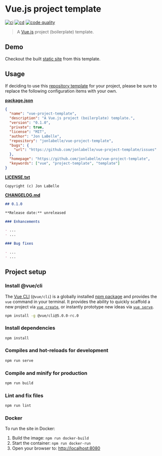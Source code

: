 # Vue.js project template

[![ci](https://github.com/jonlabelle/vue-project-template/actions/workflows/ci.yml/badge.svg)](https://github.com/jonlabelle/vue-project-template/actions/workflows/ci.yml)
[![cd](https://github.com/jonlabelle/vue-project-template/actions/workflows/cd.yml/badge.svg?branch=master)](https://github.com/jonlabelle/vue-project-template/actions/workflows/cd.yml)
[![code quality](https://github.com/jonlabelle/vue-project-template/actions/workflows/code-quality.yml/badge.svg)](https://github.com/jonlabelle/vue-project-template/actions/workflows/code-quality.yml)

> A [Vue.js](https://vuejs.org) project (boilerplate) template.

## Demo

Checkout the built [static site] from this template.

## Usage

If deciding to use this [repository template] for your project, please be sure
to replace the following configuration items with your own.

**[package.json](package.json)**

```json
{
  "name": "vue-project-template",
  "description": "A Vue.js project (boilerplate) template.",
  "version": "0.1.0",
  "private": true,
  "license": "MIT",
  "author": "Jon LaBelle",
  "repository": "jonlabelle/vue-project-template",
  "bugs": {
    "url": "https://github.com/jonlabelle/vue-project-template/issues"
  },
  "homepage": "https://github.com/jonlabelle/vue-project-template",
  "keywords": ["vue", "project-template", "template"]
}
```

**[LICENSE.txt](LICENSE.txt)**

```text
Copyright (c) Jon LaBelle
```

**[CHANGELOG.md](CHANGELOG.md)**

```md
## 0.1.0

**Release date:** unreleased

### Enhancements

- ...
- ...

### Bug fixes

- ...
- ...
```

## Project setup

### Install @vue/cli

The [Vue CLI] \(`@vue/cli`\) is a globally installed [npm package] and provides
the `vue` command in your terminal. It provides the ability to quickly scaffold
a new project via [`vue create`], or instantly prototype new ideas via [`vue
serve`].

```bash
npm install -g @vue/cli@5.0.0-rc.0
```

### Install dependencies

```bash
npm install
```

### Compiles and hot-reloads for development

```bash
npm run serve
```

### Compile and minify for production

```bash
npm run build
```

### Lint and fix files

```bash
npm run lint
```

### Docker

To run the site in Docker:

1. Build the image: `npm run docker-build`
2. Start the container: `npm run docker-run`
3. Open your browser to: <http://localhost:8080>

[npm package]: https://www.npmjs.com/package/@vue/cli
[vue cli]: https://next.cli.vuejs.org/
[`vue create`]: https://next.cli.vuejs.org/guide/creating-a-project.html#vue-create
[`vue serve`]: https://next.cli.vuejs.org/guide/cli-service.html#vue-cli-service-serve
[repository template]: https://docs.github.com/github/creating-cloning-and-archiving-repositories/creating-a-repository-from-a-template
[static site]: https://vue-project-template.jonlabelle.com
